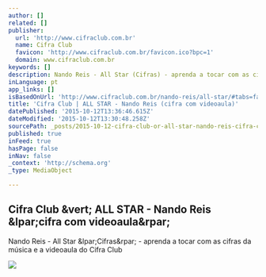 ```yaml
---
author: []
related: []
publisher:
  url: 'http://www.cifraclub.com.br'
  name: Cifra Club
  favicon: 'http://www.cifraclub.com.br/favicon.ico?bpc=1'
  domain: www.cifraclub.com.br
keywords: []
description: Nando Reis - All Star (Cifras) - aprenda a tocar com as cifras da música e a videoaula do Cifra Club
inLanguage: pt
app_links: []
isBasedOnUrl: 'http://www.cifraclub.com.br/nando-reis/all-star/#tabs=false&font=10'
title: 'Cifra Club | ALL STAR - Nando Reis (cifra com videoaula)'
datePublished: '2015-10-12T13:36:46.615Z'
dateModified: '2015-10-12T13:30:48.258Z'
sourcePath: _posts/2015-10-12-cifra-club-or-all-star-nando-reis-cifra-com-videoaula.md
published: true
inFeed: true
hasPage: false
inNav: false
_context: 'http://schema.org'
_type: MediaObject

---
```

<article style=""><h1>Cifra Club &amp;vert; ALL STAR - Nando Reis &amp;lpar;cifra com videoaula&amp;rpar;</h1><p>Nando Reis - All Star &amp;lpar;Cifras&amp;rpar; - aprenda a tocar com as cifras da música e a videoaula do Cifra Club</p><img src="http://akamai.sscdn.co/uploadfile/letras/fotos/b/4/8/1/b481b64c580d34544f3a2d0e75d32e6d.jpg" /></article>